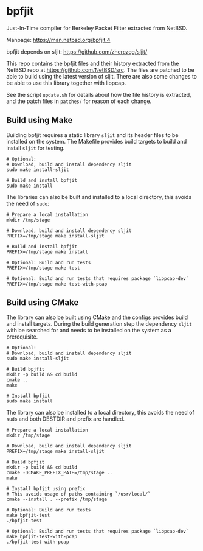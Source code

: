 # bpfjit

Just-In-Time compiler for Berkeley Packet Filter extracted from NetBSD.

Manpage: https://man.netbsd.org/bpfjit.4

bpfjit depends on sljit: https://github.com/zherczeg/sljit/

This repo contains the bpfjit files and their history extracted from the NetBSD
repo at https://github.com/NetBSD/src. The files are patched to be able to build
using the latest version of sljit. There are also some changes to be able to use
this library together with libpcap.

See the script `update.sh` for details about how the file history is extracted,
and the patch files in `patches/` for reason of each change.

## Build using Make

Building bpfjit requires a static library `sljit` and its header files to be
installed on the system. The Makefile provides build targets to build and
install `sljit` for testing.

```
# Optional:
# Download, build and install dependency sljit
sudo make install-sljit

# Build and install bpfjit
sudo make install
```

The libraries can also be built and installed to a local directory,
this avoids the need of `sudo`:

```
# Prepare a local installation
mkdir /tmp/stage

# Download, build and install dependency sljit
PREFIX=/tmp/stage make install-sljit

# Build and install bpfjit
PREFIX=/tmp/stage make install

# Optional: Build and run tests
PREFIX=/tmp/stage make test

# Optional: Build and run tests that requires package `libpcap-dev`
PREFIX=/tmp/stage make test-with-pcap
```

## Build using CMake

The library can also be built using CMake and the configs provides
build and install targets. During the build generation step the
dependency `sljit` with be searched for and needs to be installed
on the system as a prerequisite.

```
# Optional:
# Download, build and install dependency sljit
sudo make install-sljit

# Build bpjfit
mkdir -p build && cd build
cmake ..
make

# Install bpfjit
sudo make install
```

The library can also be installed to a local directory,
this avoids the need of `sudo` and both DESTDIR and prefix are
handled.

```
# Prepare a local installation
mkdir /tmp/stage

# Download, build and install dependency sljit
PREFIX=/tmp/stage make install-sljit

# Build bpfjit
mkdir -p build && cd build
cmake -DCMAKE_PREFIX_PATH=/tmp/stage ..
make

# Install bpfjit using prefix
# This avoids usage of paths containing `/usr/local/`
cmake --install . --prefix /tmp/stage

# Optional: Build and run tests
make bpfjit-test
./bpfjit-test

# Optional: Build and run tests that requires package `libpcap-dev`
make bpfjit-test-with-pcap
./bpfjit-test-with-pcap
```
